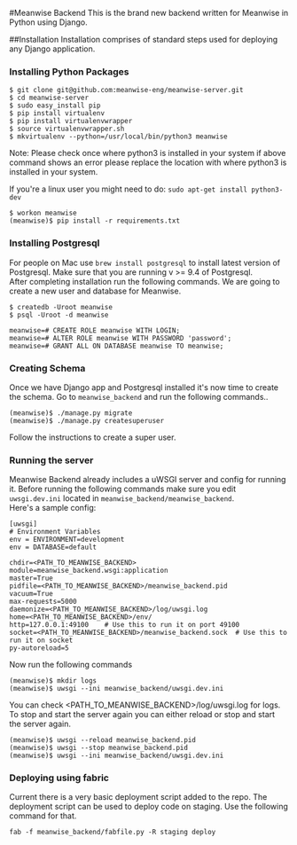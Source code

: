 #Meanwise Backend
This is the brand new backend written for Meanwise in Python using Django.

##Installation
Installation comprises of standard steps used for deploying any Django application.

### Installing Python Packages
```
$ git clone git@github.com:meanwise-eng/meanwise-server.git
$ cd meanwise-server
$ sudo easy_install pip
$ pip install virtualenv
$ pip install virtualenvwrapper
$ source virtualenvwrapper.sh
$ mkvirtualenv --python=/usr/local/bin/python3 meanwise
```
Note: Please check once where python3 is installed in your system if above command shows an error please replace the location with where python3 is installed in your system.

If you're a linux user you might need to do:   ``` sudo apt-get install python3-dev ```
```
$ workon meanwise
(meanwise)$ pip install -r requirements.txt
```

### Installing Postgresql
For people on Mac use `brew install postgresql` to install latest version of Postgresql.
Make sure that you are running v >= 9.4 of Postgresql.  
After completing installation run the following commands. We are going to create a new user and database for Meanwise.
```
$ createdb -Uroot meanwise
$ psql -Uroot -d meanwise

meanwise=# CREATE ROLE meanwise WITH LOGIN;
meanwise=# ALTER ROLE meanwise WITH PASSWORD 'password';
meanwise=# GRANT ALL ON DATABASE meanwise TO meanwise;
```

### Creating Schema
Once we have Django app and Postgresql installed it's now time to create the 
schema. Go to `meanwise_backend` and run the following commands..
```
(meanwise)$ ./manage.py migrate
(meanwise)$ ./manage.py createsuperuser
```
Follow the instructions to create a super user.

### Running the server
Meanwise Backend already includes a uWSGI server and config for running it. 
Before running the following commands make sure you edit `uwsgi.dev.ini` located in `meanwise_backend/meanwise_backend`.  
Here's a sample config:
```
[uwsgi]
# Environment Variables
env = ENVIRONMENT=development
env = DATABASE=default

chdir=<PATH_TO_MEANWISE_BACKEND>
module=meanwise_backend.wsgi:application
master=True
pidfile=<PATH_TO_MEANWISE_BACKEND>/meanwise_backend.pid
vacuum=True
max-requests=5000
daemonize=<PATH_TO_MEANWISE_BACKEND>/log/uwsgi.log
home=<PATH_TO_MEANWISE_BACKEND>/env/
http=127.0.0.1:49100    # Use this to run it on port 49100
socket=<PATH_TO_MEANWISE_BACKEND>/meanwise_backend.sock  # Use this to run it on socket
py-autoreload=5
```
Now run the following commands

```
(meanwise)$ mkdir logs
(meanwise)$ uwsgi --ini meanwise_backend/uwsgi.dev.ini
```
You can check <PATH_TO_MEANWISE_BACKEND>/log/uwsgi.log for logs. To stop and start the server again you can either reload or stop and start the server again.
```
(meanwise)$ uwsgi --reload meanwise_backend.pid
(meanwise)$ uwsgi --stop meanwise_backend.pid
(meanwise)$ uwsgi --ini meanwise_backend/uwsgi.dev.ini
```

### Deploying using fabric
Current there is a very basic deployment script added to the repo. The deployment script can be used to deploy code on staging. Use the following command for that.
```
fab -f meanwise_backend/fabfile.py -R staging deploy
```
